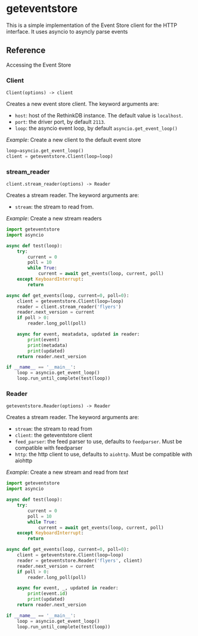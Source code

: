 geteventstore
========================

This is a simple implementation of the Event Store client for the HTTP interface. It uses asyncio to asyncly parse events

## Reference

Accessing the Event Store

### Client

`Client(options) -> client`

Creates a new event store client. The keyword arguments are:

- `host`: host of the RethinkDB instance. The default value is `localhost`.
- `port`: the driver port, by default `2113`.
- `loop`: the asyncio event loop, by default `asyncio.get_event_loop()`

*Example*: Create a new client to the default event store

```python
loop=asyncio.get_event_loop()
client = geteventstore.Client(loop=loop)
```

### stream_reader

`client.stream_reader(options) -> Reader`

Creates a stream reader. The keyword arguments are:

- `stream`: the stream to read from.

*Example*: Create a new stream readers

```python
import geteventstore
import asyncio

async def test(loop):
    try:
        current = 0
        poll = 10
        while True:
            current = await get_events(loop, current, poll)
    except KeyboardInterrupt:
        return

async def get_events(loop, current=0, poll=0):
    client = geteventstore.Client(loop=loop)
    reader = client.stream_reader('flyers')
    reader.next_version = current
    if poll > 0:
        reader.long_poll(poll)

    async for event, meatadata, updated in reader:
        print(event)
        print(metadata)
        print(updated)
    return reader.next_version

if __name__ == '__main__':
    loop = asyncio.get_event_loop()
    loop.run_until_complete(test(loop))
```

### Reader

`geteventstore.Reader(options) -> Reader`

Creates a stream reader. The keyword arguments are:

- `stream`: the stream to read from
- `client`: the geteventstore client
- `feed_parser`: the feed parser to use, defaults to `feedparser`. Must be compatible with feedparser
- `http`: the http client to use, defaults to `aiohttp`. Must be compatible with aiohttp

*Example*: Create a new stream and read from *text*

```python
import geteventstore
import asyncio

async def test(loop):
    try:
        current = 0
        poll = 10
        while True:
            current = await get_events(loop, current, poll)
    except KeyboardInterrupt:
        return

async def get_events(loop, current=0, poll=0):
    client = geteventstore.Client(loop=loop)
    reader = geteventstore.Reader('flyers', client)
    reader.next_version = current
    if poll > 0:
        reader.long_poll(poll)

    async for event, _, updated in reader:
        print(event.id)
        print(updated)
    return reader.next_version

if __name__ == '__main__':
    loop = asyncio.get_event_loop()
    loop.run_until_complete(test(loop))
```